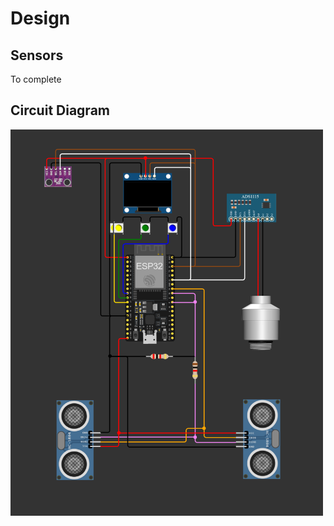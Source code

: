 # Design
## Sensors
To complete

## Circuit Diagram
<img src="./Circuit%20Diagram.png" alt="Circuit Diagram" width="500"/>